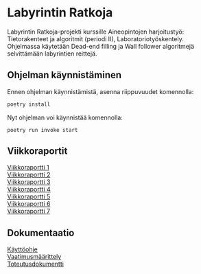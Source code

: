 # Labyrintin Ratkoja
Labyrintin Ratkoja-projekti kurssille Aineopintojen harjoitustyö: Tietorakenteet ja algoritmit (periodi II), Laboratoriotyöskentely.  
Ohjelmassa käytetään Dead-end filling ja Wall follower algoritmejä selvittämään labyrintien reittejä.

## Ohjelman käynnistäminen

Ennen ohjelman käynnistämistä, asenna riippuvuudet komennolla:

```bash
poetry install
```

Nyt ohjelman voi käynnistää komennolla:

```
poetry run invoke start
```

## Viikkoraportit
[Viikkoraportti 1](dokumentaatio/viikkoraportti1.md)  
[Viikkoraportti 2](dokumentaatio/viikkoraportti2.md)  
[Viikkoraportti 3](dokumentaatio/viikkoraportti3.md)  
[Viikkoraportti 4](dokumentaatio/viikkoraportti4.md)  
[Viikkoraportti 5](dokumentaatio/viikkoraportti5.md)  
[Viikkoraportti 6](dokumentaatio/viikkoraportti6.md)  
[Viikkoraportti 7](dokumentaatio/viikkoraportti7.md)  

## Dokumentaatio
[Käyttöohje](dokumentaatio/kayttoohje.md)  
[Vaatimusmäärittely](dokumentaatio/määrittelydokumentti.md)  
[Toteutusdokumentti](dokumentaatio/toteutusdokumentti.md)
